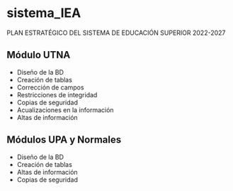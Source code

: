 # sistema_IEA
PLAN ESTRATÉGICO DEL SISTEMA DE EDUCACIÓN SUPERIOR 2022-2027
## **Módulo UTNA**
* Diseño de la BD
* Creación de tablas
* Corrección de campos
* Restricciones de integridad
* Copias de seguridad
* Acualizaciones en la información
* Altas de información
## **Módulos UPA y Normales**
* Diseño de la BD
* Creación de tablas
* Altas de información
* Copias de seguridad

